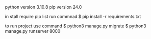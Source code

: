 python version 3.10.8
pip version 24.0

in stall require pip list run commnad
$ pip install -r  requirements.txt

to run project use command
$ python3 manage.py migrate
$ python3 manage.py runserver 8000 